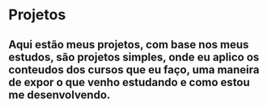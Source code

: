 # Projetos

## Aqui estão meus projetos, com base nos meus estudos, são projetos simples, onde eu aplico os conteudos dos cursos que eu faço, uma maneira de expor o que venho estudando e como estou me desenvolvendo. 
